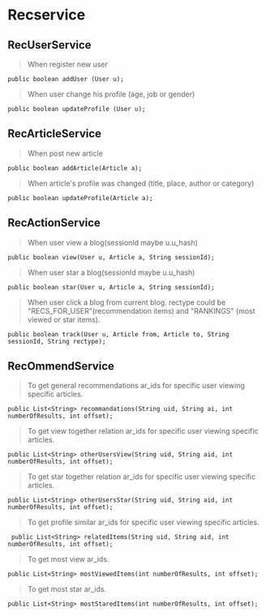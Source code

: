# Recservice

 RecUserService
---
> When register new user

```
public boolean addUser (User u);
```

> When user change his profile (age, job or gender)
```
public boolean updateProfile (User u);
```

 RecArticleService
---
> When post new article

```
public boolean addArticle(Article a);
```

> When article's profile was changed (title, place, author or category)
```
public boolean updateProfile(Article a);
```
 RecActionService
---
>When user view a blog(sessionId maybe u.u_hash)
```
public boolean view(User u, Article a, String sessionId);
```
>When user star a blog(sessionId maybe u.u_hash)
```
public boolean star(User u, Article a, String sessionId);
```
>When user click a blog from current blog. rectype
could be "RECS_FOR_USER"(recommendation items) and "RANKINGS" (most viewed or star items).
```
public boolean track(User u, Article from, Article to, String sessionId, String rectype);
```
 RecOmmendService
---
>To get general recommendations ar_ids for specific user viewing specific articles.
```
public List<String> recommandations(String uid, String ai, int numberOfResults, int offset);
```
>To get view together relation ar_ids for specific user viewing specific articles.
```
public List<String> otherUsersView(String uid, String aid, int numberOfResults, int offset);
```
>To get star together relation ar_ids for specific user viewing specific articles.
```
public List<String> otherUsersStar(String uid, String aid, int numberOfResults, int offset);
```
>To get profile similar ar_ids for specific user viewing specific articles.
```
 public List<String> relatedItems(String uid, String aid, int numberOfResults, int offset);
```
>To get most view ar_ids.
```
public List<String> mostViewedItems(int numberOfResults, int offset);
```
>To get most star ar_ids.
```
public List<String> mostStaredItems(int numberOfResults, int offset);
```


